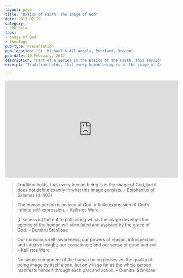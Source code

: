 ```yaml
---
layout: page
title: "Basics of Faith: The Image of God"
date: 2017-02-19
category:
- ekklesia
tags:
- image of God
- theology
pub-type: Presentation
pub-location: "St. Michael & All Angels, Portland, Oregon"
pub-date: 19 February, 2017
description: "Part of a series on the Basics of the Faith, this session discussed the Image of God."
excerpt: "Tradition holds, that every human being is in the image of God, but it does not define exactly in what this image consists. Epiphanius of Salamas"

---
```

<div class="flex-video">
  <iframe width="560" height="315" src="https://www.youtube.com/embed/1kLVzc-uTwY" frameborder="0" allowfullscreen></iframe>
</div>
<blockquote>Tradition holds, that every human being is in the image of God, but it does not define exactly in what this image consists.
- Epiphanius of Salamas (d. 403)</blockquote>
<blockquote>The human person is an icon of God, a finite expression of God’s infinite self-expression. – Kallistos Ware</blockquote>
<blockquote>[Likeness is] the entire path along which the image develops the agency of the human will stimulated and assisted by the grace of God. – Dumitru Stăniloae</blockquote>
<blockquote>Our conscious self-awareness; our powers of reason, introspection, and intuitive insight; our conscience; and our sense of good and evil. – Kallistos Ware</blockquote>
<blockquote>No single component of the human being possesses the quality of being image by itself alone, but only in so far as the whole person manifests himself through each part and action. – Dumitru Stăniloae
</blockquote>
